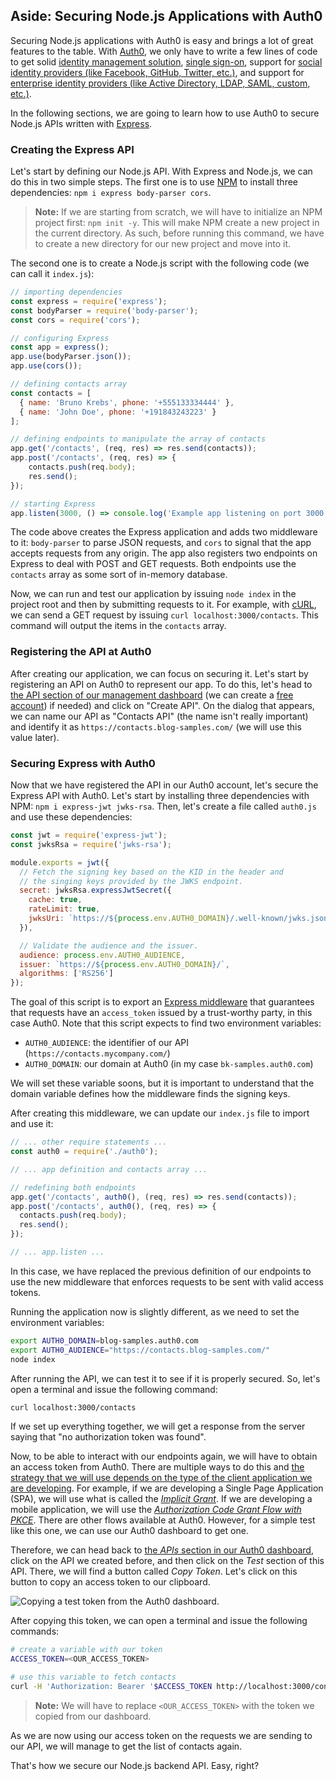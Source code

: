 ## Aside: Securing Node.js Applications with Auth0

Securing Node.js applications with Auth0 is easy and brings a lot of great features to the table. With [Auth0](https://auth0.com/), we only have to write a few lines of code to get solid [identity management solution](https://auth0.com/user-management), [single sign-on](https://auth0.com/docs/sso/single-sign-on), support for [social identity providers (like Facebook, GitHub, Twitter, etc.)](https://auth0.com/docs/identityproviders), and support for [enterprise identity providers (like Active Directory, LDAP, SAML, custom, etc.)](https://auth0.com/enterprise).

In the following sections, we are going to learn how to use Auth0 to secure Node.js APIs written with [Express](https://expressjs.com/).

### Creating the Express API

Let's start by defining our Node.js API. With Express and Node.js, we can do this in two simple steps. The first one is to use [NPM](https://www.npmjs.com/) to install three dependencies: `npm i express body-parser cors`.

> **Note:** If we are starting from scratch, we will have to initialize an NPM project first: `npm init -y`. This will make NPM create a new project in the current directory. As such, before running this command, we have to create a new directory for our new project and move into it.

The second one is to create a Node.js script with the following code (we can call it `index.js`):

```javascript
// importing dependencies
const express = require('express');
const bodyParser = require('body-parser');
const cors = require('cors');

// configuring Express
const app = express();
app.use(bodyParser.json());
app.use(cors());

// defining contacts array
const contacts = [
  { name: 'Bruno Krebs', phone: '+555133334444' },
  { name: 'John Doe', phone: '+191843243223' }
];

// defining endpoints to manipulate the array of contacts
app.get('/contacts', (req, res) => res.send(contacts));
app.post('/contacts', (req, res) => {
    contacts.push(req.body);
    res.send();
});

// starting Express
app.listen(3000, () => console.log('Example app listening on port 3000!'));
```

The code above creates the Express application and adds two middleware to it: `body-parser` to parse JSON requests, and `cors` to signal that the app accepts requests from any origin. The app also registers two endpoints on Express to deal with POST and GET requests. Both endpoints use the `contacts` array as some sort of in-memory database.

Now, we can run and test our application by issuing `node index` in the project root and then by submitting requests to it. For example, with [cURL](https://curl.haxx.se/), we can send a GET request by issuing `curl localhost:3000/contacts`. This command will output the items in the `contacts` array.

### Registering the API at Auth0

After creating our application, we can focus on securing it. Let's start by registering an API on Auth0 to represent our app. To do this, let's head to [the API section of our management dashboard](https://manage.auth0.com/#/apis) (we can create a <a href="https://auth0.com/signup" data-amp-replace="CLIENT_ID" data-amp-addparams="anonId=CLIENT_ID(cid-scope-cookie-fallback-name)">free account</a>) if needed) and click on "Create API". On the dialog that appears, we can name our API as "Contacts API" (the name isn't really important) and identify it as `https://contacts.blog-samples.com/` (we will use this value later).

### Securing Express with Auth0

Now that we have registered the API in our Auth0 account, let's secure the Express API with Auth0. Let's start by installing three dependencies with NPM: `npm i express-jwt jwks-rsa`. Then, let's create a file called `auth0.js` and use these dependencies:

```javascript
const jwt = require('express-jwt');
const jwksRsa = require('jwks-rsa');

module.exports = jwt({
  // Fetch the signing key based on the KID in the header and
  // the singing keys provided by the JWKS endpoint.
  secret: jwksRsa.expressJwtSecret({
    cache: true,
    rateLimit: true,
    jwksUri: `https://${process.env.AUTH0_DOMAIN}/.well-known/jwks.json`
  }),

  // Validate the audience and the issuer.
  audience: process.env.AUTH0_AUDIENCE,
  issuer: `https://${process.env.AUTH0_DOMAIN}/`,
  algorithms: ['RS256']
});
```

The goal of this script is to export an [Express middleware](http://expressjs.com/en/guide/using-middleware.html) that guarantees that requests have an `access_token` issued by a trust-worthy party, in this case Auth0. Note that this script expects to find two environment variables:

- `AUTH0_AUDIENCE`: the identifier of our API (`https://contacts.mycompany.com/`)
- `AUTH0_DOMAIN`: our domain at Auth0 (in my case `bk-samples.auth0.com`)

We will set these variable soons, but it is important to understand that the domain variable defines how the middleware finds the signing keys.

After creating this middleware, we can update our `index.js` file to import and use it:

```javascript
// ... other require statements ...
const auth0 = require('./auth0');

// ... app definition and contacts array ...

// redefining both endpoints
app.get('/contacts', auth0(), (req, res) => res.send(contacts));
app.post('/contacts', auth0(), (req, res) => {
  contacts.push(req.body);
  res.send();
});

// ... app.listen ...
```

In this case, we have replaced the previous definition of our endpoints to use the new middleware that enforces requests to be sent with valid access tokens.

Running the application now is slightly different, as we need to set the environment variables:

```bash
export AUTH0_DOMAIN=blog-samples.auth0.com
export AUTH0_AUDIENCE="https://contacts.blog-samples.com/"
node index
```

After running the API, we can test it to see if it is properly secured. So, let's open a terminal and issue the following command:

```bash
curl localhost:3000/contacts
```

If we set up everything together, we will get a response from the server saying that "no authorization token was found".

Now, to be able to interact with our endpoints again, we will have to obtain an access token from Auth0. There are multiple ways to do this and [the strategy that we will use depends on the type of the client application we are developing](https://auth0.com/docs/api-auth/which-oauth-flow-to-use). For example, if we are developing a Single Page Application (SPA), we will use what is called the [_Implicit Grant_](https://auth0.com/docs/api-auth/tutorials/implicit-grant). If we are developing a mobile application, we will use the [_Authorization Code Grant Flow with PKCE_](https://auth0.com/docs/api-auth/tutorials/authorization-code-grant-pkce). There are other flows available at Auth0. However, for a simple test like this one, we can use our Auth0 dashboard to get one.

Therefore, we can head back to [the _APIs_ section in our Auth0 dashboard](https://manage.auth0.com/#/apis), click on the API we created before, and then click on the _Test_ section of this API. There, we will find a button called _Copy Token_. Let's click on this button to copy an access token to our clipboard.

![Copying a test token from the Auth0 dashboard.](https://cdn.auth0.com/blog/nodejs-hapijs-redis/getting-a-test-token-from-auth0-dashboard.png)

After copying this token, we can open a terminal and issue the following commands:

```bash
# create a variable with our token
ACCESS_TOKEN=<OUR_ACCESS_TOKEN>

# use this variable to fetch contacts
curl -H 'Authorization: Bearer '$ACCESS_TOKEN http://localhost:3000/contacts/
```

> **Note:** We will have to replace `<OUR_ACCESS_TOKEN>` with the token we copied from our dashboard.

As we are now using our access token on the requests we are sending to our API, we will manage to get the list of contacts again.

That's how we secure our Node.js backend API. Easy, right?
